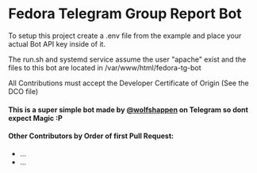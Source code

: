 # Fedora Telegram Group Report Bot

To setup this project create a .env file from the example and place your actual
Bot API key inside of it.

The run.sh and systemd service assume the user "apache" exist and the files to
this bot are located in /var/www/html/fedora-tg-bot

All Contributions must accept the Developer Certificate of Origin (See the DCO file)


#### This is a super simple bot made by [@wolfshappen](https://t.me/wolfshappen) on Telegram so dont expect Magic :P


#### Other Contributors by Order of first Pull Request:
 * ...
 * ...
